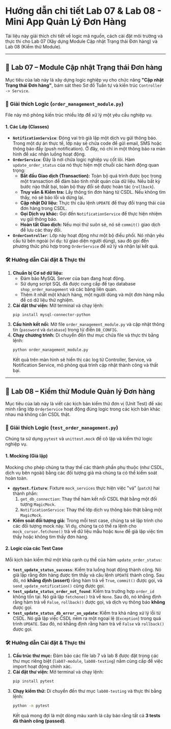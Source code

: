 # Hướng dẫn chi tiết Lab 07 & Lab 08 - Mini App Quản Lý Đơn Hàng

Tài liệu này giải thích chi tiết về logic mã nguồn, cách cài đặt môi trường và thực thi cho Lab 07 (Xây dựng Module Cập nhật Trạng thái Đơn hàng) và Lab 08 (Kiểm thử Module).

-----

## 🚀 Lab 07 – Module Cập nhật Trạng thái Đơn hàng

Mục tiêu của lab này là xây dựng logic nghiệp vụ cho chức năng **"Cập nhật Trạng thái Đơn hàng"**, bám sát theo Sơ đồ Tuần tự và kiến trúc `Controller -> Service`.

### 🧠 Giải thích Logic (`order_management_module.py`)

File này mô phỏng kiến trúc nhiều lớp để xử lý một yêu cầu nghiệp vụ.

#### 1\. Các Lớp (Classes)

  * **`NotificationService`**: Đóng vai trò giả lập một dịch vụ gửi thông báo. Trong một dự án thực tế, lớp này sẽ chứa code để gửi email, SMS hoặc thông báo đẩy (push notification). Ở đây, nó chỉ in một thông báo ra màn hình để xác nhận luồng hoạt động.
  * **`OrderService`**: Đây là nơi chứa logic nghiệp vụ cốt lõi. Hàm `update_order_status` của nó thực hiện một chuỗi các hành động quan trọng:
      * **Bắt đầu Giao dịch (Transaction):** Toàn bộ quá trình được bọc trong một transaction để đảm bảo tính nhất quán của dữ liệu. Nếu bất kỳ bước nào thất bại, toàn bộ thay đổi sẽ được hoàn tác (`rollback`).
      * **Truy vấn & Kiểm tra:** Lấy thông tin đơn hàng từ CSDL. Nếu không tìm thấy, nó sẽ báo lỗi và dừng lại.
      * **Cập nhật Dữ liệu:** Thực thi câu lệnh `UPDATE` để thay đổi trạng thái của đơn hàng trong CSDL.
      * **Gọi Dịch vụ khác:** Gọi đến `NotificationService` để thực hiện nhiệm vụ gửi thông báo.
      * **Hoàn tất Giao dịch:** Nếu mọi thứ suôn sẻ, nó sẽ `commit()` giao dịch để lưu các thay đổi.
  * **`OrderController`**: Lớp này hoạt động như một bộ điều phối. Nó nhận yêu cầu từ bên ngoài (ví dụ: từ giao diện người dùng), sau đó gọi đến phương thức phù hợp trong `OrderService` để xử lý và nhận lại kết quả.

### 🛠️ Hướng dẫn Cài đặt & Thực thi

1.  **Chuẩn bị Cơ sở dữ liệu:**
      * Đảm bảo MySQL Server của bạn đang hoạt động.
      * Sử dụng script SQL đã được cung cấp để tạo database `shop_order_management` và các bảng liên quan.
      * Thêm ít nhất một khách hàng, một người dùng và một đơn hàng mẫu để có dữ liệu thử nghiệm.
2.  **Cài đặt thư viện:** Mở terminal và chạy lệnh:
    ```bash
    pip install mysql-connector-python
    ```
3.  **Cấu hình kết nối:** Mở file `order_management_module.py` và cập nhật thông tin (`password` và `database`) trong từ điển `DB_CONFIG`.
4.  **Chạy chương trình:** Di chuyển đến thư mục chứa file và thực thi bằng lệnh:
    ```bash
    python order_management_module.py
    ```
    Kết quả trên màn hình sẽ hiển thị các log từ Controller, Service, và Notification Service, mô phỏng quá trình cập nhật thành công và thất bại.

-----

## 🔬 Lab 08 – Kiểm thử Module Quản lý Đơn hàng

Mục tiêu của lab này là viết các kịch bản kiểm thử đơn vị (Unit Test) để xác minh rằng lớp `OrderService` hoạt động đúng logic trong các kịch bản khác nhau mà không cần CSDL thật.

### 🧠 Giải thích Logic (`test_order_management.py`)

Chúng ta sử dụng `pytest` và `unittest.mock` để cô lập và kiểm thử logic nghiệp vụ.

#### 1\. Mocking (Giả lập)

Mocking cho phép chúng ta thay thế các thành phần phụ thuộc (như CSDL, dịch vụ bên ngoài) bằng các đối tượng giả mà chúng ta có thể kiểm soát hoàn toàn.

  * **`@pytest.fixture`**: Fixture `mock_services` thực hiện việc "vá" (`patch`) hai thành phần:
    1.  `get_db_connection`: Thay thế hàm kết nối CSDL thật bằng một đối tượng `MagicMock`.
    2.  `NotificationService`: Thay thế lớp dịch vụ thông báo thật bằng một `MagicMock`.
  * **Kiểm soát đối tượng giả:** Trong mỗi test case, chúng ta sẽ lập trình cho các đối tượng mock này. Ví dụ, chúng ta có thể ra lệnh cho `mock_cursor.fetchone()` trả về dữ liệu mẫu hoặc `None` để giả lập việc tìm thấy hoặc không tìm thấy đơn hàng.

#### 2\. Logic của các Test Case

Mỗi kịch bản kiểm thử một khía cạnh cụ thể của hàm `update_order_status`:

  * **`test_update_status_success`**: Kiểm tra luồng hoạt động thành công. Nó giả lập rằng đơn hàng được tìm thấy và câu lệnh `UPDATE` thành công. Sau đó, nó **khẳng định (assert)** rằng hàm trả về `True`, `commit()` được gọi, và `send_update_notification()` cũng được gọi.
  * **`test_update_status_order_not_found`**: Kiểm tra trường hợp `order_id` không tồn tại. Nó giả lập `fetchone()` trả về `None`. Sau đó, nó khẳng định rằng hàm trả về `False`, `rollback()` được gọi, và dịch vụ thông báo **không** được gọi.
  * **`test_update_status_db_error_on_update`**: Kiểm tra khả năng xử lý lỗi từ CSDL. Nó giả lập việc CSDL ném ra một ngoại lệ (`Exception`) trong quá trình `UPDATE`. Sau đó, nó khẳng định rằng hàm trả về `False` và `rollback()` được gọi.

### 🛠️ Hướng dẫn Cài đặt & Thực thi

1.  **Cấu trúc thư mục:** Đảm bảo các file lab 7 và lab 8 được đặt trong các thư mục riêng biệt (`lab07-module`, `lab08-testing`) nằm cùng cấp để việc import hoạt động chính xác.
2.  **Cài đặt thư viện:** Mở terminal và chạy lệnh:
    ```bash
    pip install pytest
    ```
3.  **Chạy kiểm thử:** Di chuyển đến thư mục `lab08-testing` và thực thi bằng lệnh:
    ```bash
    python -m pytest
    ```
    Kết quả mong đợi là một dòng màu xanh lá cây báo rằng tất cả **3 tests đã thành công (passed)**.
